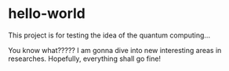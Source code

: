 # hello-world
This project is for testing the idea of the quantum computing...


You know what????? I am gonna dive into new interesting areas in researches.
Hopefully, everything shall go fine!
